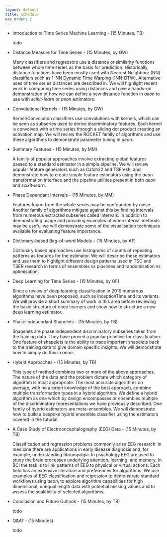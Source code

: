 ```yaml
---
layout: default
title: Schedule
nav_order: 2
---
```


- Introduction to Time Series Machine Learning - (15 Minutes, TB)

    todo

- Distance Measure for Time Series - (15 Minutes, by GW)

    Many classifiers and regressors use a distance or similarity functions between whole time series as the basis for prediction. Historically, distance functions have been mostly used with Nearest Neighbour (NN) classifiers such as 1-NN Dynamic Time Warping (1NN-DTW). Alternative uses of time series distances are described in. We will highlight recent work in comparing time series using distances and give a hands-on demonstration of how we can define a new distance function in _aeon_ to use with _scikit-learn_ or _aeon_ estimators.

- Convolutional Kernels - (15 Minutes, by GW)

    Kernel/Convolution classifiers use convolutions with kernels, which can be seen as subseries used to derive discriminatory features. Each kernel is convolved with a time series through a sliding dot product creating an activation map. We will review the ROCKET family of algorithms and use these algorithms to demonstrate parameter tuning in _aeon_. 

- Summary Features - (15 Minutes, by MM)

    A family of popular approaches involve extracting global features passed to a standard estimator in a simple pipeline. We will review popular feature generators such as Catch22 and TSFresh, and demonstrate how to create simple feature estimators using the _aeon_ transformation interface and the pipeline utilities present in both _aeon_ and _scikit-learn_.

- Phase Dependant Intervals - (15 Minutes, by MM)

    Features found from the whole series may be confounded by noise. Another family of algorithms mitigate against this by finding intervals from numerous extracted subseries called intervals. In addition to demonstrating usage and providing examples of when interval methods may be useful we will demonstrate some of the visualisation techniques available for evaluating feature importance.

- Dictionary-based Bag-of-word Models - (15 Minutes, by AF)

    Dictionary based approaches use histograms of counts of repeating patterns as features for the estimator. We will describe these estimators and use them to highlight different design patterns used in TSC and TSER research in terms of ensembles vs pipelines and randomisation vs optimisation.  

- Deep Learning for Time Series - (15 Minutes, by GF)

    Since a review of deep learning classification in 2019 numerous algorithms have been proposed, such as InceptionTime and its variants. We will provide a short summary of work in this area before reviewing the basic structure of deep learners and show how to structure a new deep learning estimator. 

- Phase Independant Shapelets - (15 Minutes, by TB)

    Shapelets are phase independent discriminatory subseries taken from the training data. They have proved a popular primitive for classification. One feature of shapelets is the ability to trace important shapelets back to the training data to give domain specific insights. We will demonstrate how to simply do this in _aeon_.

- Hybrid Approaches - (15 Minutes, by TB)

    This type of method combines two or more of the above approaches. The nature of the data and the problem dictate which category of algorithm is most appropriate. The most accurate algorithms on average, with no a-priori knowledge of the best approach, combine multiple transformation types in a hybrid algorithm. We define a hybrid algorithm as one which by design encompasses or ensembles multiple of the discriminatory representations we have previously described. One family of hybrid estimators are meta-ensembles. We will demonstrate how to build a bespoke hybrid ensemble classifier using the estimators covered in the tutorial.

- A Case Study of Electroencephalography (EEG) Data - (15 Minutes, by TB)

    Classification and regression problems commonly arise EEG research: in medicine there are applications in early disease diagnosis and, for example, understanding fibromyalgia. In psychology EEG are used to study the brain processes underlying attention, learning, and memory. In BCI the task is to link patterns of EEG to physical or virtual actions. Each field has an extensive literature and preferences for algorithms. We use examples of EEG classification and regression to demonstrate standard workflows using _aeon_, to explore algorithm capabilities for high dimensional, unequal length data with potential missing values and to assess the scalability of selected algorithms.

- Conclusion and Future Outlook - (15 Minutes, by TB)

    todo

- Q&A? - (15 Minutes)

    todo
